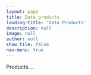 ```yaml
---
layout: page
title: Data products
landing-title: 'Data Products'
description: null
image: null
author: null
show_tile: false
nav-menu: true
---
```


Products....